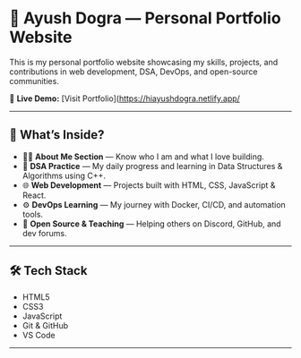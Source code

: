 # 💼 Ayush Dogra — Personal Portfolio Website

This is my personal portfolio website showcasing my skills, projects, and contributions in web development, DSA, DevOps, and open-source communities.

🔗 **Live Demo:** [Visit Portfolio](https://hiayushdogra.netlify.app/

---

## 📌 What’s Inside?

- 👨‍💻 **About Me Section** — Know who I am and what I love building.
- 🧠 **DSA Practice** — My daily progress and learning in Data Structures & Algorithms using C++.
- 🌐 **Web Development** — Projects built with HTML, CSS, JavaScript & React.
- ⚙️ **DevOps Learning** — My journey with Docker, CI/CD, and automation tools.
- 🤝 **Open Source & Teaching** — Helping others on Discord, GitHub, and dev forums.

---

## 🛠️ Tech Stack

- HTML5  
- CSS3  
- JavaScript  
- Git & GitHub  
- VS Code  

---

